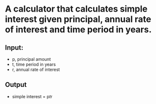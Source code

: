 # A calculator that calculates simple interest given principal, annual rate of interest and time period in years.
## Input:
- p, principal amount
- t, time period in years
- r, annual rate of interest
## Output
- simple interest = p*t*r
